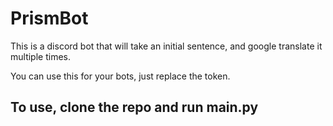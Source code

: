 # PrismBot

This is a discord bot that will take an initial sentence, and google translate it multiple times.

You can use this for your bots, just replace the token.

## To use, clone the repo and run main.py
